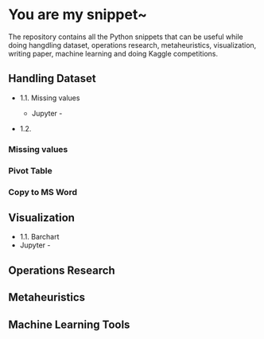 # You are my snippet~

The repository contains all the Python snippets that can be useful while doing hangdling dataset, operations research, metaheuristics, visualization, writing paper, machine learning and doing Kaggle competitions.

## Handling Dataset

- 1.1. Missing values 
  - Jupyter - []()

- 1.2. 

### Missing values

### Pivot Table

### Copy to MS Word

## Visualization

- 1.1. Barchart
- Jupyter - []()

## Operations Research

## Metaheuristics

## Machine Learning Tools
